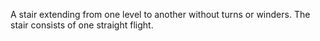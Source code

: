 A stair extending from one level to another without turns or winders. The stair consists of one straight flight.
